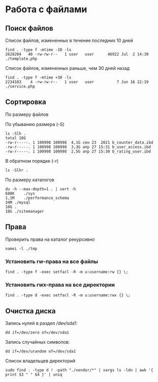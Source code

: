 # Работа с файлами

## Поиск файлов

Список файлов, измененных в течение последних 10 дней
```shell
find . -type f -mtime -10 -ls
2628204   48 -rw-rw-r--   1 user   user      46922 Jul  2 14:30 ./template.php
```

Список файлов, измененных раньше, чем 30 дней назад
```shell
find . -type f -mtime +30 -ls
2234183    4 -rw-rw-r--   1 user   user          7 Jun 16 22:19 ./service.php
```

## Сортировка

По размеру файлов

По убыванию размера (-S)

```
ls -Slh .
total 18G
-rw-r-----. 1 100998 100998  4,1G сен 23  2021 b_counter_data.ibd
-rw-r-----. 1 100998 100998  3,3G апр 27 15:31 b_user_access.ibd
-rw-r-----. 1 100998 100998  2,5G апр 27 15:30 b_rating_user.ibd
```

В обратном порядке (-r)

```
ls -Slhr .
```

По размеру каталогов

```shell
du -h --max-depth=1 . | sort -h
680K	./sys
1,1M	./performance_schema
34M	./mysql
18G	.
18G	./sitemanager
```

## Права

Проверить права на каталог рекурсивно

```shell
namei -l ./tmp
```

### Установить rw-права на все файлы

```shell
find . -type f -exec setfacl -R -m u:username:rw {} \;
```

### Установить rwx-права на все директории

```shell
find . -type d -exec setfacl -R -m u:username:rwx {} \;
```

## Очистка диска

Запись нулей в раздел /dev/sda1:

```shell
dd if=/dev/zero of=/dev/sda1
```

Запись случайных символов:

```shell
dd if=/dev/urandom of=/dev/sda1
```


Список владельцев директорий

```
sudo find . -type d ! -path "./vendor/*" | xargs ls -ldn | awk '{ print $3 " " $4 }' | uniq
```
